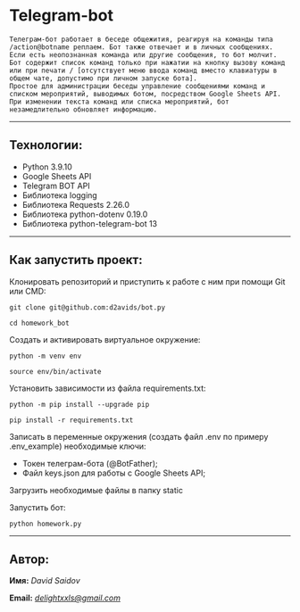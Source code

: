 # Telegram-bot

```
Телеграм-бот работает в беседе общежития, реагируя на команды типа /action@botname реплаем. Бот также отвечает и в личных сообщениях.
Если есть неопознанная команда или другие сообщения, то бот молчит.
Бот содержит список команд только при нажатии на кнопку вызову команд или при печати / [отсутствует меню ввода команд вместо клавиатуры в общем чате, допустимо при личном запуске бота].
Простое для администрации беседы управление сообщениями команд и списком мероприятий, выводимых ботом, посредством Google Sheets API. При изменении текста команд или списка мероприятий, бот незамедлительно обновляет информацию.
```
---
## Технологии:
- Python 3.9.10
- Google Sheets API
- Telegram BOT API
- Библиотека logging
- Библиотека Requests 2.26.0
- Библиотека python-dotenv 0.19.0
- Библиотека python-telegram-bot 13
---

## Как запустить проект:

Клонировать репозиторий и приступить к работе с ним при помощи Git или CMD:

```
git clone git@github.com:d2avids/bot.py
```

```
cd homework_bot
```

Cоздать и активировать виртуальное окружение:

```
python -m venv env
```

```
source env/bin/activate
```

Установить зависимости из файла requirements.txt:

```
python -m pip install --upgrade pip
```

```
pip install -r requirements.txt
```

Записать в переменные окружения (создать файл .env по примеру .env_example) необходимые ключи:
- Токен телеграм-бота (@BotFather);
- Файл keys.json для работы с Google Sheets API;

Загрузить необходимые файлы в папку static

Запустить бот:

```
python homework.py
```
---
## Автор:
**Имя:** *David Saidov* 

**Email:** *delightxxls@gmail.com*